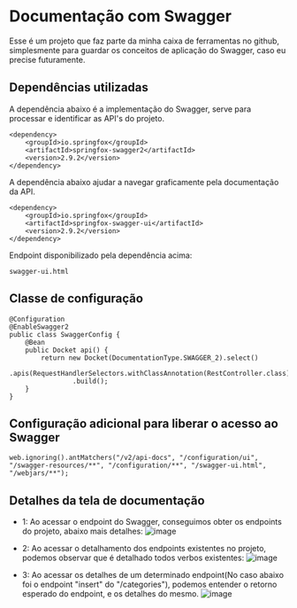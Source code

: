 # Documentação com Swagger
Esse é um projeto que faz parte da minha caixa de ferramentas no github, simplesmente para guardar os conceitos de aplicação do Swagger, caso eu precise futuramente.

## Dependências utilizadas
A dependência abaixo é a implementação do Swagger, serve para processar e identificar as API's do projeto.
```
<dependency>
    <groupId>io.springfox</groupId>
    <artifactId>springfox-swagger2</artifactId>
    <version>2.9.2</version>
</dependency>
```
A dependência abaixo ajudar a navegar graficamente pela documentação da API.
```
<dependency>
    <groupId>io.springfox</groupId>
    <artifactId>springfox-swagger-ui</artifactId>
    <version>2.9.2</version>
</dependency>
```
Endpoint disponibilizado pela dependência acima:
```
swagger-ui.html
```
## Classe de configuração
```
@Configuration
@EnableSwagger2
public class SwaggerConfig {
	@Bean
	public Docket api() {
		return new Docket(DocumentationType.SWAGGER_2).select()
				.apis(RequestHandlerSelectors.withClassAnnotation(RestController.class)).paths(PathSelectors.any())
				.build();
	}
}
```
## Configuração adicional para liberar o acesso ao Swagger
```
web.ignoring().antMatchers("/v2/api-docs", "/configuration/ui", "/swagger-resources/**", "/configuration/**", "/swagger-ui.html", "/webjars/**");
```
## Detalhes da tela de documentação
- 1: Ao acessar o endpoint do Swagger, conseguimos obter os endpoints do projeto, abaixo mais detalhes:
![image](https://user-images.githubusercontent.com/100853329/180645573-f388368e-acaa-44c4-9d13-32380799cb66.png)

- 2: Ao acessar o detalhamento dos endpoints existentes no projeto, podemos observar que é detalhado todos verbos existentes:
![image](https://user-images.githubusercontent.com/100853329/180645660-b02bb382-85f2-4ad5-94de-cd1cb8340910.png)

- 3: Ao acessar os detalhes de um determinado endpoint(No caso abaixo foi o endpoint "insert" do "/categories"), podemos entender o retorno esperado do endpoint, e os detalhes do mesmo.
![image](https://user-images.githubusercontent.com/100853329/180645724-dbfc0cd2-02e7-4b37-9ebc-cadb06de9f1a.png)

